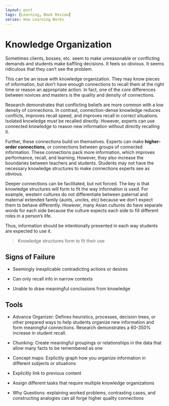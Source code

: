```yaml
---
layout: post
tags: [Learning, Book Review]
series: How Learning Works
---
```


# Knowledge Organization

Sometimes clients, bosses, etc. seem to make unreasonable or conflicting
demands and students make baffling decisions. It feels so obvious. It
seems ridiculous that they can’t see the problem.

This can be an issue with knowledge organization. They may know pieces
of information, but don’t have enough connections to recall them at the
right time or reason an appropriate action. In fact, one of the core
differences between novices and masters is the quality and density of
connections.

Research demonstrates that conflicting beliefs are more common with a
low density of connections. In contrast, connection-dense knowledge
reduces conflicts, improves recall speed, and improves recall in correct
situations. Isolated knowledge must be recalled directly. However,
experts can use connected knowledge to reason new information without
directly recalling it.

Further, these connections build on themselves. Experts can make
**higher-order connections**, or connections between groups of connected
information. These connections pack more information, which improves
performance, recall, and learning. However, they also increase the
boundaries between teachers and students. Students may not have the
necessary knowledge structures to make connections experts see as
obvious.

Deeper connections can be facilitated, but not forced. The key is that
knowledge structures will form to fit the way information is used. For
example, western cultures do not differentiate between paternal and
maternal extended family (aunts, uncles, etc) because we don’t expect
them to behave differently. However, many Asian cultures do have
separate words for each side because the culture expects each side to
fill different roles in a person’s life.

Thus, information should be intentionally presented in each way students
are expected to use it.

> Knowledge structures form to fit their use

## Signs of Failure

  - Seemingly inexplicable contradicting actions or desires

  - Can only recall info in narrow contexts

  - Unable to draw meaningful conclusions from knowledge

## Tools

  - Advance Organizer: Defines heuristics, processes, decision trees, or
    other prepared ways to help students organize new information and
    form meaningful connections. Research demonstrates a 60-350%
    increase in student recall.

  - Chunking: Create meaningful groupings or relationships in the data
    that allow many facts to be remembered as one

  - Concept maps: Explicitly graph how you organize information in
    different subjects or situations

  - Explicitly link to previous content

  - Assign different tasks that require multiple knowledge organizations

  - Why Questions: explaining worked problems, contrasting cases, and
    constructing analogies can all forge higher quality connections


